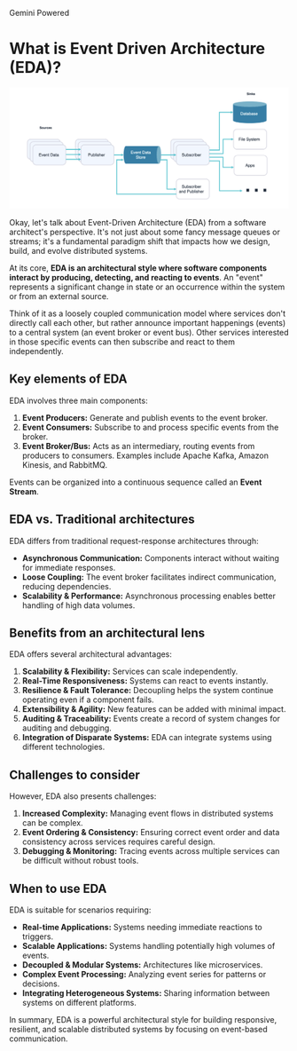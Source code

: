 Gemini Powered

# What is Event Driven Architecture (EDA)?

![Event Driven Architecture Diagram](eda.png)

Okay, let's talk about Event-Driven Architecture (EDA) from a software architect's perspective. It's not just about some fancy message queues or streams; it's a fundamental paradigm shift that impacts how we design, build, and evolve distributed systems.

At its core, **EDA is an architectural style where software components interact by producing, detecting, and reacting to events**. An "event" represents a significant change in state or an occurrence within the system or from an external source.

Think of it as a loosely coupled communication model where services don't directly call each other, but rather announce important happenings (events) to a central system (an event broker or event bus). Other services interested in those specific events can then subscribe and react to them independently.

## Key elements of EDA

EDA involves three main components:

1.  **Event Producers:** Generate and publish events to the event broker.
2.  **Event Consumers:** Subscribe to and process specific events from the broker.
3.  **Event Broker/Bus:** Acts as an intermediary, routing events from producers to consumers. Examples include Apache Kafka, Amazon Kinesis, and RabbitMQ.

Events can be organized into a continuous sequence called an **Event Stream**.

## EDA vs. Traditional architectures

EDA differs from traditional request-response architectures through:

*   **Asynchronous Communication:** Components interact without waiting for immediate responses.
*   **Loose Coupling:** The event broker facilitates indirect communication, reducing dependencies.
*   **Scalability & Performance:** Asynchronous processing enables better handling of high data volumes.

## Benefits from an architectural lens

EDA offers several architectural advantages:

1.  **Scalability & Flexibility:** Services can scale independently.
2.  **Real-Time Responsiveness:** Systems can react to events instantly.
3.  **Resilience & Fault Tolerance:** Decoupling helps the system continue operating even if a component fails.
4.  **Extensibility & Agility:** New features can be added with minimal impact.
5.  **Auditing & Traceability:** Events create a record of system changes for auditing and debugging.
6.  **Integration of Disparate Systems:** EDA can integrate systems using different technologies.

## Challenges to consider

However, EDA also presents challenges:

1.  **Increased Complexity:** Managing event flows in distributed systems can be complex.
2.  **Event Ordering & Consistency:** Ensuring correct event order and data consistency across services requires careful design.
3.  **Debugging & Monitoring:** Tracing events across multiple services can be difficult without robust tools.

## When to use EDA

EDA is suitable for scenarios requiring:

*   **Real-time Applications:** Systems needing immediate reactions to triggers.
*   **Scalable Applications:** Systems handling potentially high volumes of events.
*   **Decoupled & Modular Systems:** Architectures like microservices.
*   **Complex Event Processing:** Analyzing event series for patterns or decisions.
*   **Integrating Heterogeneous Systems:** Sharing information between systems on different platforms.

In summary, EDA is a powerful architectural style for building responsive, resilient, and scalable distributed systems by focusing on event-based communication.
